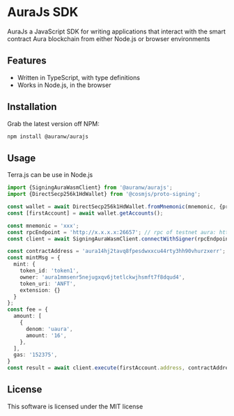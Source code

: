 # AuraJs SDK
AuraJs a JavaScript SDK for writing applications that interact with the smart contract Aura blockchain from either Node.js or browser environments

## Features
- Written in TypeScript, with type definitions
- Works in Node.js, in the browser

## Installation
Grab the latest version off NPM:

```bash
npm install @auranw/aurajs
```

## Usage
Terra.js can be use in Node.js

```typescript
import {SigningAuraWasmClient} from '@auranw/aurajs';
import {DirectSecp256k1HdWallet} from '@cosmjs/proto-signing';

const wallet = await DirectSecp256k1HdWallet.fromMnemonic(mnemonic, {prefix:'aura'});
const [firstAccount] = await wallet.getAccounts();

const mnemonic = 'xxx';
const rpcEndpoint = 'http://x.x.x.x:26657'; // rpc of testnet aura: http://18.138.28.51:26657
const client = await SigningAuraWasmClient.connectWithSigner(rpcEndpoint, wallet);

const contractAddress = 'aura14hj2tavq8fpesdwxxcu44rty3hh90vhurzxerr';
const mintMsg = {
  mint: {
    token_id: 'token1',
    owner: 'aura1mmsenr5nejugxqv6jtetlckwjhsmft7f8dqud4',
    token_uri: 'ANFT',
    extension: {}
  }
};
const fee = {
  amount: [
    {
      denom: 'uaura',
      amount: '16',
    },
  ],
  gas: '152375',
}
const result = await client.execute(firstAccount.address, contractAddress, mintMsg, fee);

```
## License
This software is licensed under the MIT license
